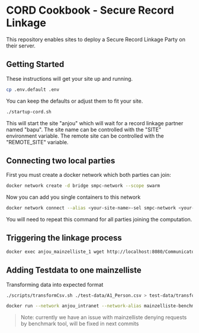 # CORD Cookbook - Secure Record Linkage
This repository enables sites to deploy a Secure Record Linkage Party on their server.

## Getting Started

These instructions will get your site up and running.

``` sh
cp .env.default .env
```

You can keep the defaults or adjust them to fit your site.

``` sh
./startup-cord.sh
```

This will start the site "anjou" which will wait for a record linkage partner named "bapu".
The site name can be controlled with the "SITE" environment variable. The remote site can be controlled with the "REMOTE_SITE" variable.

## Connecting two local parties

First you must create a docker network which both parties can join:
``` sh
docker network create -d bridge smpc-network --scope swarm
```

Now you can add you single containers to this network

``` sh
docker network connect --alias <your-site-name>-sel smpc-network <your-site-name>_secureepilinker_1
```

You will need to repeat this command for all parties joining the computation.

## Triggering the linkage process

``` sh
docker exec anjou_mainzelliste_1 wget http://localhost:8080/Communicator/triggerMatch/bapu
```

## Adding Testdata to one mainzelliste

Transforming data into expected format

``` sh
./scripts/transformCsv.sh ./test-data/A1_Person.csv > test-data/transformed.csv
```

``` sh
docker run --network anjou_intranet --network-alias mainzelliste-benchmark -v "$(pwd)/test-data/":/data docker.verbis.dkfz.de/cord/mainzelliste-benchmark ADD_PATIENT -i "/data/transformed.csv" -t "CSV" -k "testApi" -u "http://mainzelliste:8080"
```
> Note: currently we have an issue with mainzelliste denying requests by benchmark tool, will be fixed in next commits
